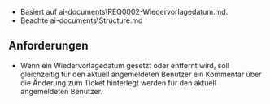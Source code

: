 - Basiert auf ai-documents\REQ0002-Wiedervorlagedatum.md.
- Beachte ai-documents\Structure.md

## Anforderungen

- Wenn ein Wiedervorlagedatum gesetzt oder entfernt wird, soll gleichzeitig für den aktuell angemeldeten Benutzer ein Kommentar über die Änderung zum Ticket hinterlegt werden für den aktuell angemeldeten Benutzer.
